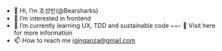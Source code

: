 - 👋 Hi, I’m 조성빈(@Bearsharks)
- 👀 I’m interested in frontend
- 🌱 I’m currently learning UX, TDD and sustainable code
~~- 💞️ Visit here for more information
- 📫 How to reach me [iginganza@gmail.com](mailto:iginganza@gmail.com)
